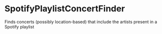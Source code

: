 # SpotifyPlaylistConcertFinder
Finds concerts (possibly location-based) that include the artists present in a Spotify playlist
